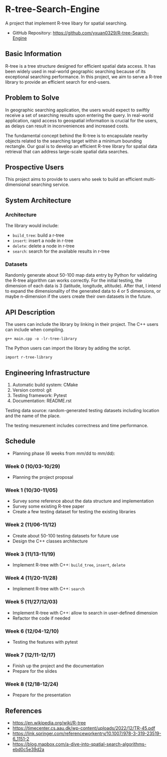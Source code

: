 # R-tree-Search-Engine
A project that implement R-tree libary for spatial searching.
- GitHub Repository: https://github.com/yxuan0329/R-tree-Search-Engine


## Basic Information
R-tree is a tree structure designed for efficient spatial data access. It has 
been widely used in real-world geographic searching because of its exceptional 
searching performance. In this project, we aim to serve a R-tree library to 
provide an efficient search for end-users. 


## Problem to Solve
In geographic searching application, the users would expect to swiftly receive 
a set of searching results upon entering the query. In real-world application, 
rapid access to geospatial information is crucial for the users, as delays can 
result in inconveniences and increased costs.  

The fundamental concept behind the R-tree is to encapsulate nearby objects 
related to the searching target within a minimum bounding rectangle. Our goal 
is to develop an efficient R-tree library for spatial data retrieval that can 
address large-scale spatial data searches. 


## Prospective Users
This project aims to provide to users who seek to build an efficient 
multi-dimensional searching service.


## System Architecture
### Architecture
The library would include:

- ``build_tree``: build a r-tree
- ``insert``: insert a node in r-tree
- ``delete``: delete a node in r-tree
- ``search``: search for the available results in r-tree

### Datasets
Randomly generate about 50-100 map data entry by Python for validating the 
R-tree algorithm can works correctly. 
For the initial testing, the dimension of each data is 3 (latitude, longitude, 
altitude). After that, I intend to expand the dimensionality of the generated 
data to 4 or 5 dimensions, or maybe n-dimension if the users create their own 
datasets in the future. 


## API Description
The users can include the library by linking in their project. 
The C++ users can include when compiling.

``g++ main.cpp -o -lr-tree-library``

The Python users can import the library by adding the script.

``import r-tree-library``


## Engineering Infrastructure
1. Automatic build system: CMake
2. Version control: git
3. Testing framework: Pytest
4. Documentation: README.rst

  Testing data source: random-generated testing datasets including location and the 
  name of the place. 

  The testing mesurement includes correctness and time performance.

## Schedule

* Planning phase (6 weeks from mm/dd to mm/dd):

### Week 0 (10/03-10/29)
- Planning the project proposal

### Week 1 (10/30-11/05)
- Survey some reference about the data structure and implementation
- Survey some existing R-tree paper
- Create a few testing dataset for testing the existing libraries

### Week 2 (11/06-11/12)
- Create about 50-100 testing datasets for future use
- Design the C++ classes architecture

### Week 3 (11/13-11/19)
- Implement R-tree with C++: ``build_tree``, ``insert``, ``delete``

### Week 4 (11/20-11/28)
- Implement R-tree with C++: ``search``

### Week 5 (11/27/12/03)
- Implement R-tree with C++: allow to search in user-defined dimension
- Refactor the code if needed 

### Week 6 (12/04-12/10)
- Testing the features with pytest

### Week 7 (12/11-12/17)
- Finish up the project and the documentation
- Prepare for the slides
  
### Week 8 (12/18-12/24)
- Prepare for the presentation

## References
- https://en.wikipedia.org/wiki/R-tree
- https://timecenter.cs.aau.dk/wp-content/uploads/2022/12/TR-45.pdf
- https://link.springer.com/referenceworkentry/10.1007/978-3-319-23519-6_1151-2
- https://blog.mapbox.com/a-dive-into-spatial-search-algorithms-ebd0c5e39d2a
